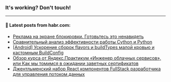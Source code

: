 ### It's working? Don't touch!

---
<!--
#### 🛠️ Technical stack:

![C++](https://img.shields.io/badge/C++-informational?logo=c%2B%2B&style=flat&logoColor=white&color=9C033A)
![Java](https://img.shields.io/badge/Java-informational?logo=java&style=flat&logoColor=white&color=007396)
![Kotlin](https://img.shields.io/badge/Kotlin-informational?logo=Kotlin&style=flat&logoColor=white&color=0095D5)
![JS](https://img.shields.io/badge/JS-informational?logo=javaScript&style=flat&logoColor=black&color=F7Df1E) <br>
![HTML5](https://img.shields.io/badge/HTML5-informational?logo=html5&style=flat&logoColor=white&color=E34F26)
![CSS3](https://img.shields.io/badge/CSS3-informational?logo=css3&style=flat&logoColor=white&color=157286)
![Sass](https://img.shields.io/badge/Saas-informational?logo=sass&style=flat&logoColor=white&color=hotpink)
![PHP](https://img.shields.io/badge/PHP-informational?logo=php&style=flat&logoColor=white&color=777BB4) <br>
![WebPAck](https://img.shields.io/badge/WebPack-informational?logo=webPack&style=flat&logoColor=white&color=FF6F00)
![Bootstrap](https://img.shields.io/badge/Bootstrap-informational?logo=Bootstrap&style=flat&logoColor=white&color=7952B3)
![MySQL](https://img.shields.io/badge/MySQL-informational?logo=MySQL&style=flat&logoColor=white&color=00f) <br>
![NodeJS](https://img.shields.io/badge/NodeJS-informational?logo=node.js&style=flat&logoColor=white&color=43853D)
![Spring](https://img.shields.io/badge/Spring-informational?logo=Spring&style=flat&logoColor=white&color=0A9EDC)
![Angular](https://img.shields.io/badge/Vue-informational?logo=vue.js&style=flat&logoColor=white&color=red)
![Git](https://img.shields.io/badge/Git-informational?logo=git&style=flat&logoColor=white&color=darkorange)

___
-->

#### 💬 Latest posts from habr.com:

<!-- BLOG-POST-LIST:START -->
- [Реклама на экране блокировки. Готовьтесь это ненавидеть](https://habr.com/ru/post/676072/?utm_source=habrahabr&utm_medium=rss&utm_campaign=676072)
- [Сравнительный анализ эффективности работы Cython и Python](https://habr.com/ru/post/676426/?utm_source=habrahabr&utm_medium=rss&utm_campaign=676426)
- [[Android] Ускорение сборок flavors и buildTypes малой кровью и кастомным BuildConfig](https://habr.com/ru/post/676634/?utm_source=habrahabr&utm_medium=rss&utm_campaign=676634)
- [Обзор курса от Яндекс.Практикум «Инженер облачных сервисов», или Как мы томимся в ожидании заветных сертификатов](https://habr.com/ru/post/675974/?utm_source=habrahabr&utm_medium=rss&utm_campaign=675974)
- [Джентльменский набор React компонентов FullStack разработчика для управления потоком данных](https://habr.com/ru/post/676612/?utm_source=habrahabr&utm_medium=rss&utm_campaign=676612)
<!-- BLOG-POST-LIST:END -->
